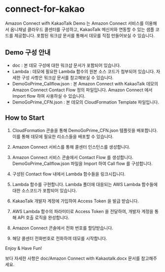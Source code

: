 # connect-for-kakao
Amazon Connect wifh KakaoTalk Demo 는 Amazon Connect 서비스를 이용해서 옴니채널 클라우드 콜센터를 구성하고, KakaoTalk 메신저와 연동할 수 있는 샘플 코드를 제공합니다.
포함된 워크샵 문서를 통해서 데모를 직접 만들어보실 수 있습니다.

## Demo 구성 안내
- doc : 본 데모 구성에 대한 워크샵 문서가 포함되어 있습니다.
- Lambda : 데모에 필요한 Lambda 함수의 원본 소스 코드가 첨부되어 있습니다. 자세한 구성 사항은 워크샵 문서를 참고해보실 수 있습니다.
- DemoGoPrime_Callflow.json : 본 Amazon Connect with KakaoTalk 데모의 Amazon Connect Contact Flow 정의 파일입니다. Amazon Connect 에서 Import flow 하여 사용하실 수 있습니다.
- DemoGoPrime_CFN.json : 본 데모의 CloudFormation Template 파일입니다.

## How to Start
1. CloudFormation 콘솔을 통해 DemoGoPrime_CFN.json 템플릿을 배포합니다. 이를 통해 데모에 필요한 리소스들을 배포할 수 있습니다.

2. Amazon Connect 서비스를 통해 콜센터 인스턴스를 생성합니다.

3. Amazon Connect 서비스 콘솔에서 Contact Flow 를 생성합니다. DemoGoPrime_Callflow.json 파일을 Import 하여 Call flow 를 구성합니다.

4. 구성된 Contact flow 내에서 Lambda 함수들을 링크시킵니다.

5. Lambda 함수를 구현합니다. Lambda 폴더에 대응되는 AWS Lambda 함수들에 대한 소스코드가 포함되어 있습니다.

6. KakaoTalk 개발자 계정에 가입하여 Access Token 을 발급 받습니다.

7. AWS Lambda 함수의 파라미터로 Access Token 을 전달하여, 개발자 계정을 통해 API 호출 로직을 완성합니다.

8. Amazon Connect 콘솔에서 전화 번호를 할당받습니다.

9. 해당 콜센터 전화번호로 전화하여 데모를 시작합니다.

Enjoy & Have Fun!

보다 자세한 사항은 doc/Amazon Connect with Kakaotalk.docx 문서를 참고해주세요.
